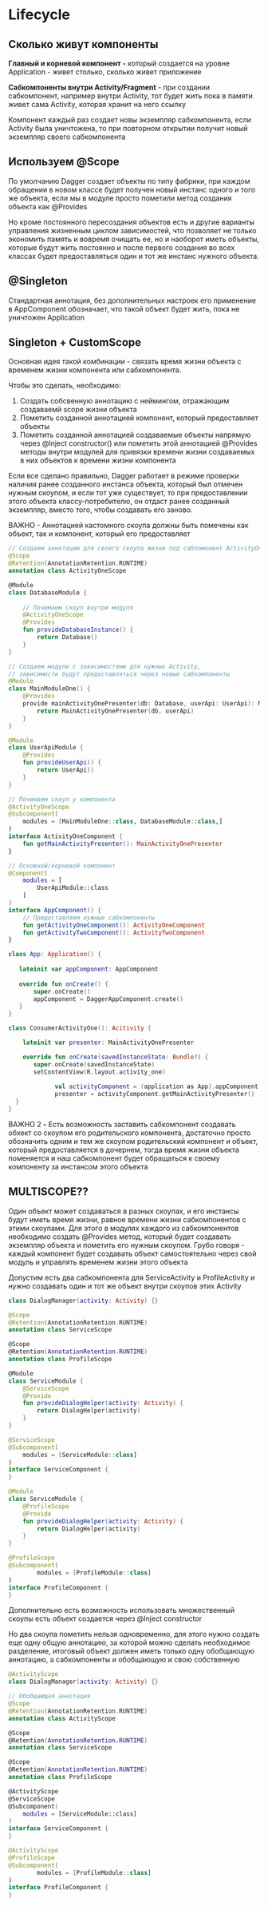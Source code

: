 # Lifecycle

## Сколько живут компоненты

**Главный и корневой компонент -** который создается на уровне Application - живет столько, сколько живет приложение

**Сабкомпоненты внутри Activity/Fragment** - при создании сабкомпонент, например внутри  Activity, тот будет жить пока в памяти живет сама Activity, которая хранит на него ссылку

Компонент каждый раз создает новы экземпляр сабкомпонента, если Activity была уничтожена, то при повторном открытии получит новый экземпляр своего сабкомпонента

## Используем @Scope

По умолчанию Dagger создает объекты по типу фабрики, при каждом обращении в новом классе будет получен новый инстанс одного и того же объекта, если мы в модуле просто пометили метод создания объекта как @Provides

Но кроме постоянного пересоздания объектов есть и другие варианты управления жизненным циклом зависимостей, что позволяет не только экономить память и вовремя очищать ее, но и наоборот иметь объекты, которые будут жить постоянно и после первого создания во всех классах будет предоставляться один и тот же инстанс нужного объекта.

## @Singleton

Стандартная аннотация, без дополнительных настроек его применение в AppComponent обозначает, что такой объект будет жить, пока не уничтожен Application 

## Singleton + CustomScope

Основная идея такой комбинации - связать время жизни объекта с временем жизни компонента или сабкомпонента.

Чтобы это сделать, необходимо:

1. Создать собсвенную аннотацию с неймингом, отражающим создаваемй scope жизни объекта
2. Пометить созданной аннотацией компонент, который предоставляет объекты
3. Пометить созданной аннотацией создаваемые объекты напрямую через @Inject constructor() или пометить этой аннотацией @Provides методы внутри модулей для привязки времени жизни создаваемых в них объектов к времени жизни компонента

Если все сделано правильно, Dagger работает в режиме проверки наличия ранее созданного инстанса объекта, который был отмечен нужным скоупом, и если тот уже существует, то при предоставлении этого объекта классу-потребителю, он отдаст ранее созданный экземпляр, вместо того, чтобы создавать его заново.

ВАЖНО - Аннотацией кастомного скоупа должны быть помечены как объект, так и компонент, который его предоставляет

```kotlin
// Создаем аннотацию для своего скоупа жизни под сабпомонент ActivityOneComponent
@Scope
@Retention(AnnotationRetention.RUNTIME)
annotation class ActivityOneScope

@Module
class DatabaseModule {
	
	// Почемаем скоуп внутри модуля
	@ActivityOneScope
	@Provides
	fun provideDatabaseInstance() {
		return Database()
	}
}

// Создаем модули с зависимостями для нужных Activity,
// зависимости будут предоставляться через новые сабкомпоненты
@Module
class MainModuleOne() {
	@Provides
	provide mainActivityOnePresenter(db: Database, userApi: UserApi): MainActivityOnePresenter {
		return MainActivityOnePresenter(db, userApi)
	}
}

@Module
class UserApiModule {
	@Provides
	fun provideUserApi() {
		return UserApi()
	}
}

// Почемаем скоуп у компонента 
@ActivityOneScope
@Subcomponent(
	modules = [MainModuleOne::class, DatabaseModule::class,]
)
interface ActivityOneComponent {
	fun getMainActivityPresenter(): MainActivityOnePresenter
}

// Основной/корневой компонент
@Component(
	modules = [
		UserApiModule::class
	]
)
interface AppComponent() {
	// Предоставляем нужные сабкомпоненты
	fun getActivityOneComponent(): ActivityOneComponent
	fun getActivityTwoComponent(): ActivityTwoComponent
}

class App: Application() {
 
   lateinit var appComponent: AppComponent
 
   override fun onCreate() {
       super.onCreate()
       appComponent = DaggerAppComponent.create()
   }
}

class ConsumerActivityOne(): Acitivity {

	lateinit var presenter: MainActivityOnePresenter

	override fun onCreate(savedInstanceState: Bundle?) {
       super.onCreate(savedInstanceState)
       setContentView(R.layout.activity_one)
 
			 val activityComponent = (application as App).appComponent.getActivityOneComponent()
			 presenter = activityComponent.getMainActivityPresenter()
  }
}
```

ВАЖНО 2 **-** Есть возможность заставить сабкомпонент создавать обхект со скоупом его родительского компонента, достаточно просто обозначить одним и тем же скоупом родительский компонент и объект, который предоставляется в дочернем, тогда время жизни объекта поменяется и наш сабкомпонент будет обращаться к своему компоненту за инстансом этого объекта

## MULTISCOPE??

Один объект может создаваться в разных скоупах, и его инстансы будут иметь время жизни, равное времени жизни сабкомпонентов с этими скоупами. Для этого в модулях каждого из сабкомпонентов необходимо создать @Provides метод, который будет создавать экземпляр объекта и пометить его нужным скоупом. Грубо говоря - каждый компонент будет создавать объект самостоятельно через свой модуль и управлять временем жизни этого объекта

Допустим есть два сабкомпонента для ServiceActivity и ProfileActivity и нужно создавать один и тот же объект внутри скоупов этих Activity

```kotlin
class DialogManager(activity: Activity) {}

@Scope
@Retention(AnnotationRetention.RUNTIME)
annotation class ServiceScope

@Scope
@Retention(AnnotationRetention.RUNTIME)
annotation class ProfileScope

@Module
class ServiceModule {
	@ServiceScope
	@Provide
	fun provideDialogHelper(activity: Activity) {
		return DialogHelper(activity)
	}
}

@ServiceScope
@Subcomponent(
	modules = [ServiceModule::class]
)
interface ServiceComponent {
}

@Module
class ServiceModule {
	@ProfileScope
	@Provide
	fun provideDialogHelper(activity: Activity) {
		return DialogHelper(activity)
	}
}

@ProfileScope
@Subcomponent(
		modules = [ProfileModule::class]
)
interface ProfileComponent {
}
```

Дополнительно есть возможность использовать множественный скоупы есть объект создается через @Inject constructor

Но два скоупа пометить нельзя одновременно, для этого нужно создать еще одну общую аннотацию, за которой можно сделать необходимое разделение, итоговый объект должен иметь только одну обобщающую аннотацию, а сабкомпоненты и обобщающую и свою собственную

```kotlin
@ActivityScope
class DialogManager(activity: Activity) {}

// Обобщающая аннотация
@Scope
@Retention(AnnotationRetention.RUNTIME)
annotation class ActivityScope

@Scope
@Retention(AnnotationRetention.RUNTIME)
annotation class ServiceScope

@Scope
@Retention(AnnotationRetention.RUNTIME)
annotation class ProfileScope

@ActivityScope
@ServiceScope
@Subcomponent(
	modules = [ServiceModule::class]
)
interface ServiceComponent {
}

@ActivityScope
@ProfileScope
@Subcomponent(
		modules = [ProfileModule::class]
)
interface ProfileComponent {
}
```